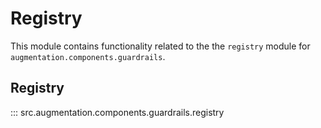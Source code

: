 # Registry

This module contains functionality related to the the `registry` module for `augmentation.components.guardrails`.

## Registry

::: src.augmentation.components.guardrails.registry

